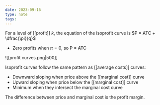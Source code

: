 ```yaml
---
date: 2023-09-16
type: note
tags: 
---
```


For a level of [[profit]] $k$, the equation of the isoprofit curve is $P = ATC + \dfrac{\pi}{q}$
- Zero profits when $\pi = 0$, so P = ATC

![[profit curves.png|500]]

Isoprofit curves follow the same pattern as [[average costs]] curves:
- Downward sloping when price above the [[marginal cost]] curve
- Upward sloping when price below the [[marginal cost]] curve
- Minimum when they intersect the marginal cost curve

The difference between price and marginal cost is the profit margin.